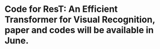 # Code for ResT: An Efficient Transformer for Visual Recognition, paper and codes will be available in June.
 
